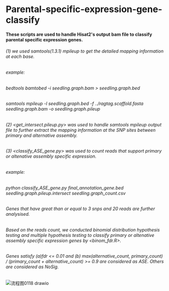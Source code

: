 # Parental-specific-expression-gene-classify

#### These scripts are used to handle Hisat2's output bam file to classify parental specific expression genes.
###### (1) we used samtools(1.3.1) mpileup to get the detailed mapping information at each base.
###### example:
###### bedtools bamtobed -i seedling.graph.bam > seedling.graph.bed
###### samtools mpileup -l seedling.graph.bed -f ../ragtag.scaffold.fasta seedling.graph.bam -o seedling.graph.pileup
###### (2) <get_intersect.pileup.py> was used to handle samtools mpileup output file to further extract the mapping information at the SNP sites between primary and alternative assembly.
###### (3) <classify_ASE_gene.py> was used to count reads that support primary or altenative assembly specific expression.
###### example:
###### python classify_ASE_gene.py final_annotation_gene.bed seedling.graph.pileup.intersect seedling.graph_count.csv
###### Genes that have great than or equal to 3 snps and 20 reads are further analysised.

###### Based on the reads count, we conducted binomial distribution hypothesis testing and multiple hypothesis testing to classify primary or altenative assembly specific expression genes by <binom_fdr.R>.
###### Genes satisfy (a)fdr <= 0.01 and (b) max(alternative_count, primary_count) / (primary_count + alternative_count) >= 0.9 are considered as ASE. Others are considered as NoSig.


![流程图0118 drawio](https://user-images.githubusercontent.com/115337217/212977801-6ad18963-af2f-432a-bf6e-fd00ab2cac27.png)

